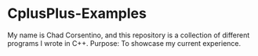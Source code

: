 # CplusPlus-Examples
My name is Chad Corsentino, and this repository is a collection of different programs I wrote in C++.
Purpose: To showcase my current experience.

